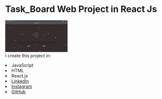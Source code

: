 # Task_Board Web Project in React Js
<a href="https://www.youtube.com/playlist?list=PL7zl8TDRnbulLetcbkthT0p_IzwgRAYbu"> <img src="https://github.com/bhavesh-suthar01/Task_Board/blob/gh-pages/home.JPG" width="200px"> </a>
<br>I create this project in:
<li>JavaScript
<li>HTML
<li>React.js
<li><a href=
"https://in.linkedin.com/company/shapeai">LinkedIn</a>
<li><a href=
"https://www.instagram.com/shape.ai/?hl=en">Instagram</a>
<li><a href=
"https://github.com/shapeai">GitHub</a>
